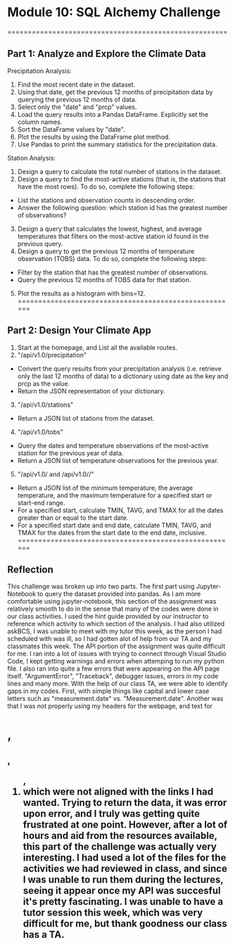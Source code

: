 # Module 10: SQL Alchemy Challenge
======================================================
## Part 1: Analyze and Explore the Climate Data
Precipitation Analysis:
1. Find the most recent date in the dataset.
2. Using that date, get the previous 12 months of precipitation data by querying the previous 12 months of data.
3. Select only the "date" and "prcp" values.
4. Load the query results into a Pandas DataFrame. Explicitly set the column names.
5. Sort the DataFrame values by "date".
6. Plot the results by using the DataFrame plot method.
7. Use Pandas to print the summary statistics for the precipitation data.

Station Analysis:
1. Design a query to calculate the total number of stations in the dataset.
2. Design a query to find the most-active stations (that is, the stations that have the most rows). To do so, complete the following steps:
- List the stations and observation counts in descending order.
- Answer the following question: which station id has the greatest number of observations?
3. Design a query that calculates the lowest, highest, and average temperatures that filters on the most-active station id found in the previous query.
4. Design a query to get the previous 12 months of temperature observation (TOBS) data. To do so, complete the following steps:
- Filter by the station that has the greatest number of observations.
- Query the previous 12 months of TOBS data for that station.
5. Plot the results as a histogram with bins=12.
======================================================
## Part 2: Design Your Climate App
1. Start at the homepage, and List all the available routes.
2. "/api/v1.0/precipitation"
- Convert the query results from your precipitation analysis (i.e. retrieve only the last 12 months of data) to a dictionary using date as the key and prcp as the value.
- Return the JSON representation of your dictionary.
3. "/api/v1.0/stations"
- Return a JSON list of stations from the dataset.
4. "/api/v1.0/tobs"
- Query the dates and temperature observations of the most-active station for the previous year of data.
- Return a JSON list of temperature observations for the previous year.
5. "/api/v1.0/<start> and /api/v1.0/<start>/<end>"
- Return a JSON list of the minimum temperature, the average temperature, and the maximum temperature for a specified start or start-end range.
- For a specified start, calculate TMIN, TAVG, and TMAX for all the dates greater than or equal to the start date.
- For a specified start date and end date, calculate TMIN, TAVG, and TMAX for the dates from the start date to the end date, inclusive.
======================================================
## Reflection
This challenge was broken up into two parts. The first part using Jupyter-Notebook to query the dataset provided into pandas. As I am more comfortable using jupyter-notebook, this section of the assignment was relatively smooth to do in the sense that many of the codes were done in our class activities. I used the hint guide provided by our instructor to reference which activity to which section of the analysis. I had also utilized askBCS, I was unable to meet with my tutor this week, as the person I had scheduled with was ill, so I had gotten alot of help from our TA and my classmates this week.
The API portion of the assignment was quite difficult for me. I ran into a lot of issues with trying to connect through Visual Studio Code, I kept getting warnings and errors when attemping to run my python file. I also ran into quite a few errors that were appearing on the API page itself. "ArgumentError", "Traceback", debugger issues, errors in my code lines and many more. With the help of our class TA, we were able to identify gaps in my codes. First, with simple things like capital and lower case letters such as "measurement.date" vs. "Measurement.date". Another was that I was not properly using my headers for the webpage, and text for <h1>,<h2>,<ol>,<li> which were not aligned with the links I had wanted. Trying to return the data, it was error upon error, and I truly was getting quite frustrated at one point. However, after a lot of hours and aid from the resources available, this part of the challenge was actually very interesting. I had used a lot of the files for the activities we had reviewed in class, and since I was unable to run them during the lectures, seeing it appear once my API was succesful it's pretty fascinating. I was unable to have a tutor session this week, which was very difficult for me, but thank goodness our class has a TA.
